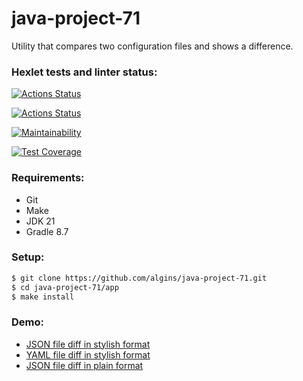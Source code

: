 # java-project-71
Utility that compares two configuration files and shows a difference.

### Hexlet tests and linter status:
[![Actions Status](https://github.com/algins/java-project-71/actions/workflows/hexlet-check.yml/badge.svg)](https://github.com/algins/java-project-71/actions)

[![Actions Status](https://github.com/algins/java-project-71/actions/workflows/main.yml/badge.svg)](https://github.com/algins/java-project-71/actions)

[![Maintainability](https://api.codeclimate.com/v1/badges/5eb26e504307b33620eb/maintainability)](https://codeclimate.com/github/algins/java-project-71/maintainability)

[![Test Coverage](https://api.codeclimate.com/v1/badges/5eb26e504307b33620eb/test_coverage)](https://codeclimate.com/github/algins/java-project-71/test_coverage)

### Requirements:
* Git
* Make
* JDK 21
* Gradle 8.7

### Setup:
```sh
$ git clone https://github.com/algins/java-project-71.git
$ cd java-project-71/app
$ make install
```

### Demo:
* [JSON file diff in stylish format](https://asciinema.org/a/HnDTBtDgh7aqFmGoTieLKO3CR)
* [YAML file diff in stylish format](https://asciinema.org/a/vwdaxejVTxCdOxK53ov8pKFYP)
* [JSON file diff in plain format](https://asciinema.org/a/k9bGuoGVUMcUkYD6VIukkrlym)
